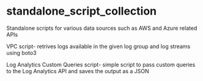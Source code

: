 # standalone_script_collection
Standalone scripts for various data sources such as AWS and Azure related APIs

VPC script- retrives logs available in the given log group and log streams using boto3

Log Analytics Custom Queries script- simple script to pass custom queries to the Log Analytics API and saves the output as a JSON